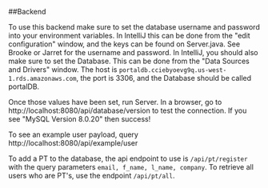 ##Backend

To use this backend make sure to set the database username and password into your environment variables. In IntelliJ this can be done from the "edit configuration" window, and the keys can be found on Server.java. See Brooke or Jarret for the username and password. In IntelliJ, you should also make sure to set the Database. This can be done from the "Data Sources and Drivers" window. The host is `portaldb.cciebyoevg9q.us-west-1.rds.amazonaws.com`, the port is 3306, and the Database should be called portalDB.

Once those values have been set, run Server. In a browser, go to http://localhost:8080/api/database/version to test the connection. If you see "MySQL Version 8.0.20" then success!

To see an example user payload, query http://localhost:8080/api/example/user

To add a PT to the database, the api endpoint to use is `/api/pt/register` with the query parameters `email, f_name, l_name, company`.
To retrieve all users who are PT's, use the endpoint `/api/pt/all`.